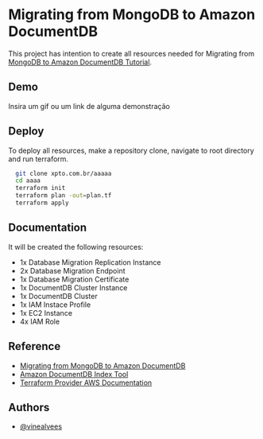 
# Migrating from MongoDB to Amazon DocumentDB

This project has intention to create all resources needed for Migrating from [MongoDB to Amazon DocumentDB Tutorial](https://docs.aws.amazon.com/dms/latest/sbs/chap-mongodb2documentdb.html).




## Demo

Insira um gif ou um link de alguma demonstração


## Deploy

To deploy all resources, make a repository clone, navigate to root directory and run terraform.

```bash
  git clone xpto.com.br/aaaaa
  cd aaaa
  terraform init
  terraform plan -out=plan.tf
  terraform apply
```


## Documentation

It will be created the following resources:
- 1x Database Migration Replication Instance
- 2x Database Migration Endpoint
- 1x Database Migration Certificate
- 1x DocumentDB Cluster Instance
- 1x DocumentDB Cluster
- 1x IAM Instace Profile
- 1x EC2 Instance
- 4x IAM Role

## Reference

 - [Migrating from MongoDB to Amazon DocumentDB](https://docs.aws.amazon.com/dms/latest/sbs/chap-mongodb2documentdb.html)
 - [Amazon DocumentDB Index Tool](https://github.com/awslabs/amazon-documentdb-tools)
 - [Terraform Provider AWS Documentation](https://registry.terraform.io/providers/hashicorp/aws/latest/docs)


## Authors

- [@vinealvees](https://github.com/vinealvees)

